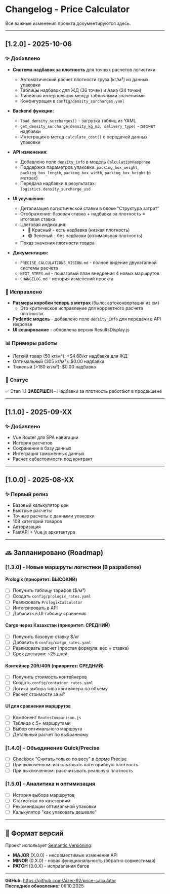 # Changelog - Price Calculator

Все важные изменения проекта документируются здесь.

---

## [1.2.0] - 2025-10-06

### ✨ Добавлено
- **Система надбавок за плотность** для точных расчетов логистики
  - Автоматический расчет плотности груза (кг/м³) из данных упаковки
  - Таблицы надбавок для ЖД (36 точек) и Авиа (24 точки)
  - Линейная интерполяция между табличными значениями
  - Конфигурация в `config/density_surcharges.yaml`

- **Backend функции:**
  - `load_density_surcharges()` - загрузка таблиц из YAML
  - `get_density_surcharge(density_kg_m3, delivery_type)` - расчет надбавки
  - Интеграция в метод `calculate_cost()` с передачей данных упаковки

- **API изменения:**
  - Добавлено поле `density_info` в модель `CalculationResponse`
  - Поддержка параметров упаковки: `packing_box_weight`, `packing_box_length`, `packing_box_width`, `packing_box_height` (в метрах)
  - Передача надбавки в результатах: `logistics.density_surcharge_usd`

- **UI улучшения:**
  - Детализация логистической ставки в блоке "Структура затрат"
  - Отображение: базовая ставка + надбавка за плотность = итоговая ставка
  - Цветовая индикация:
    - 🔴 Красный - есть надбавка (низкая плотность)
    - 🟢 Зеленый - без надбавки (оптимальная плотность)
  - Показ значения плотности товара

- **Документация:**
  - `PRECISE_CALCULATIONS_VISION.md` - полное видение двухэтапной системы расчета
  - `NEXT_STEPS.md` - пошаговый план внедрения 4 новых маршрутов
  - `CHANGELOG.md` - история изменений проекта

### 🐛 Исправлено
- **Размеры коробки теперь в метрах** (было: автоконвертация из см)
  - Это критическое исправление для корректного расчета плотности
- **Pydantic модель** - добавлено поле `density_info` для передачи в API response
- **UI кеширование** - обновлена версия ResultsDisplay.js

### 📊 Примеры работы
- Легкий товар (50 кг/м³): +$4.68/кг надбавка для ЖД
- Оптимальный (305 кг/м³): $0.00 надбавка
- Тяжелый (>180 кг/м³): $0.00 надбавка

### 🎯 Статус
✅ Этап 1.1 **ЗАВЕРШЕН** - Надбавки за плотность работают в продакшене

---

## [1.1.0] - 2025-09-XX

### ✨ Добавлено
- Vue Router для SPA навигации
- История расчетов
- Сохранение в базу данных
- Интеграция таможенных данных
- Расчет себестоимости под контракт

---

## [1.0.0] - 2025-08-XX

### ✨ Первый релиз
- Базовый калькулятор цен
- Быстрые расчеты
- Точные расчеты с данными упаковки
- 108 категорий товаров
- Авторизация
- FastAPI + Vue.js архитектура

---

## 🔜 Запланировано (Roadmap)

### [1.3.0] - Новые маршруты логистики (В разработке)

#### Prologix (приоритет: ВЫСОКИЙ)
- [ ] Получить таблицу тарифов ($/м³)
- [ ] Создать `config/prologix_rates.yaml`
- [ ] Реализовать `PrologixCalculator`
- [ ] Интегрировать в API
- [ ] Добавить в UI таблицу сравнения

#### Cargo через Казахстан (приоритет: СРЕДНИЙ)
- [ ] Получить базовую ставку $/кг
- [ ] Добавить в `config/cargo_rates.yaml`
- [ ] Реализовать расчет (простая формула: вес × ставка)
- [ ] Срок доставки: ~25 дней

#### Контейнер 20ft/40ft (приоритет: СРЕДНИЙ)
- [ ] Получить стоимость контейнеров
- [ ] Создать `config/container_rates.yaml`
- [ ] Логика выбора типа контейнера по объему
- [ ] Расчет стоимости за м³

#### UI для сравнения маршрутов
- [ ] Компонент `RoutesComparison.js`
- [ ] Таблица с 5+ маршрутами
- [ ] Выбор оптимального маршрута
- [ ] Детальный расчет по выбранному

### [1.4.0] - Объединение Quick/Precise
- [ ] Checkbox "Считать только по весу" в форме Precise
- [ ] При включенном: использовать категорийную плотность
- [ ] При выключенном: рассчитывать реальную плотность

### [1.5.0] - Аналитика и оптимизация
- [ ] История выбора маршрутов
- [ ] Статистика по категориям
- [ ] Рекомендации оптимальной упаковки
- [ ] Калькулятор "как упаковать дешевле"

---

## 📝 Формат версий

Проект использует [Semantic Versioning](https://semver.org/):

- **MAJOR** (X.0.0) - несовместимые изменения API
- **MINOR** (0.X.0) - новая функциональность (обратно совместимая)
- **PATCH** (0.0.X) - исправления багов

---

**GitHub:** https://github.com/Aizer-92/price-calculator  
**Последнее обновление:** 06.10.2025










